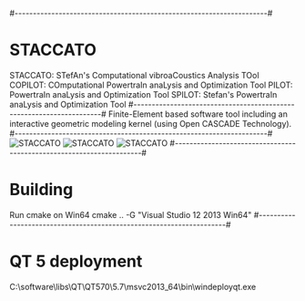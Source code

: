 #---------------------------------------------------------------------#
# STACCATO
STACCATO: STefAn's Computational vibroaCoustics Analysis TOol
COPILOT:  COmputational PowertraIn anaLysis and Optimization Tool
PILOT:	  PowertraIn anaLysis and Optimization Tool
SPILOT:	  Stefan's PowertraIn anaLysis and Optimization Tool
#---------------------------------------------------------------------#
Finite-Element based software tool including an interactive geometric 
modeling kernel (using Open CASCADE Technology).
#---------------------------------------------------------------------#
![STACCATO](http://sicklinger.com/images/STACCATO.png)
![STACCATO](http://sicklinger.com/images/SPILOT01.png)
![STACCATO](http://sicklinger.com/images/SPILOT02.png)
#---------------------------------------------------------------------#
# Building
Run cmake on Win64
cmake .. -G "Visual Studio 12 2013 Win64"
#---------------------------------------------------------------------#
# QT 5 deployment 
C:\software\libs\QT\QT570\5.7\msvc2013_64\bin\windeployqt.exe